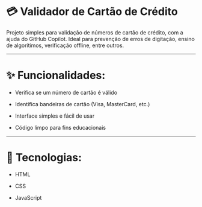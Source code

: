 # 💳 Validador de Cartão de Crédito

Projeto simples para validação de números de cartão de crédito, com a ajuda do GitHub Copilot. Ideal para prevenção de erros de digitação, ensino de algoritimos, verificação offline, entre outros.



---

# ✨ Funcionalidades:

- Verifica se um número de cartão é válido                  
 
- Identifica bandeiras de cartão (Visa, MasterCard, etc.)

- Interface simples e fácil de usar

- Código limpo para fins educacionais


---

# 🚀 Tecnologias:

- HTML

- CSS 

- JavaScript


